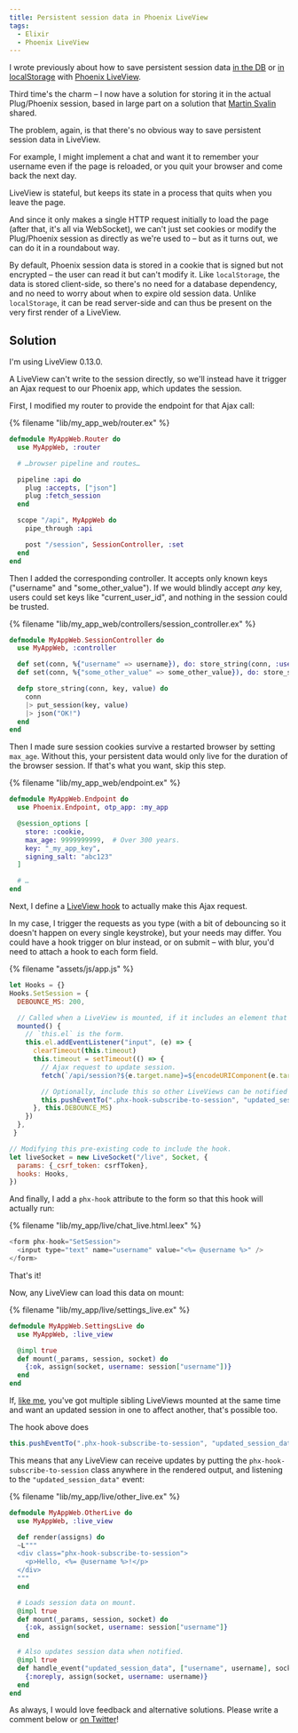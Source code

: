 ```yaml
---
title: Persistent session data in Phoenix LiveView
tags:
  - Elixir
  - Phoenix LiveView
---
```


I wrote previously about how to save persistent session data [in the DB](/2019/05/persistent-session-data-via-localstorage-in-phoenix-liveview) or [in localStorage](/2019/05/persistent-session-data-via-a-database-in-phoenix-liveview) with [Phoenix LiveView](https://github.com/phoenixframework/phoenix_live_view).

Third time's the charm – I now have a solution for storing it in the actual Plug/Phoenix session, based in large part on a solution that [Martin Svalin](https://twitter.com/martinsvalin) shared.

The problem, again, is that there's no obvious way to save persistent session data in LiveView.

For example, I might implement a chat and want it to remember your username even if the page is reloaded, or you quit your browser and come back the next day.

LiveView is stateful, but keeps its state in a process that quits when you leave the page.

And since it only makes a single HTTP request initially to load the page (after that, it's all via WebSocket), we can't just set cookies or modify the Plug/Phoenix session as directly as we're used to – but as it turns out, we can do it in a roundabout way.

By default, Phoenix session data is stored in a cookie that is signed but not encrypted – the user can read it but can't modify it. Like `localStorage`, the data is stored client-side, so there's no need for a database dependency, and no need to worry about when to expire old session data. Unlike `localStorage`, it can be read server-side and can thus be present on the very first render of a LiveView.


## Solution

I'm using LiveView 0.13.0.

A LiveView can't write to the session directly, so we'll instead have it trigger an Ajax request to our Phoenix app, which updates the session.

First, I modified my router to provide the endpoint for that Ajax call:

{% filename "lib/my_app_web/router.ex" %}
``` elixir
defmodule MyAppWeb.Router do
  use MyAppWeb, :router

  # …browser pipeline and routes…

  pipeline :api do
    plug :accepts, ["json"]
    plug :fetch_session
  end

  scope "/api", MyAppWeb do
    pipe_through :api

    post "/session", SessionController, :set
  end
end
```

Then I added the corresponding controller. It accepts only known keys ("username" and "some_other_value"). If we would blindly accept *any* key, users could set keys like "current_user_id", and nothing in the session could be trusted.

{% filename "lib/my_app_web/controllers/session_controller.ex" %}
``` elixir
defmodule MyAppWeb.SessionController do
  use MyAppWeb, :controller

  def set(conn, %{"username" => username}), do: store_string(conn, :username, username)
  def set(conn, %{"some_other_value" => some_other_value}), do: store_string(conn, :some_other_value, some_other_value)

  defp store_string(conn, key, value) do
    conn
    |> put_session(key, value)
    |> json("OK!")
  end
end
```

Then I made sure session cookies survive a restarted browser by setting `max_age`. Without this, your persistent data would only live for the duration of the browser session. If that's what you want, skip this step.

{% filename "lib/my_app_web/endpoint.ex" %}
``` elixir
defmodule MyAppWeb.Endpoint do
  use Phoenix.Endpoint, otp_app: :my_app

  @session_options [
    store: :cookie,
    max_age: 9999999999,  # Over 300 years.
    key: "_my_app_key",
    signing_salt: "abc123"
  ]

  # …
end
```

Next, I define a [LiveView hook](https://hexdocs.pm/phoenix_live_view/Phoenix.LiveView.html#module-js-interop-and-client-controlled-dom) to actually make this Ajax request.

In my case, I trigger the requests as you type (with a bit of debouncing so it doesn't happen on every single keystroke), but your needs may differ. You could have a hook trigger on blur instead, or on submit – with blur, you'd need to attach a hook to each form field.

{% filename "assets/js/app.js" %}
``` js
let Hooks = {}
Hooks.SetSession = {
  DEBOUNCE_MS: 200,

  // Called when a LiveView is mounted, if it includes an element that uses this hook.
  mounted() {
    // `this.el` is the form.
    this.el.addEventListener("input", (e) => {
      clearTimeout(this.timeout)
      this.timeout = setTimeout(() => {
        // Ajax request to update session.
        fetch(`/api/session?${e.target.name}=${encodeURIComponent(e.target.value)}`, { method: "post" })

        // Optionally, include this so other LiveViews can be notified of changes.
        this.pushEventTo(".phx-hook-subscribe-to-session", "updated_session_data", [e.target.name, e.target.value])
      }, this.DEBOUNCE_MS)
    })
  },
 }

// Modifying this pre-existing code to include the hook.
let liveSocket = new LiveSocket("/live", Socket, {
  params: {_csrf_token: csrfToken},
  hooks: Hooks,
})
```

And finally, I add a `phx-hook` attribute to the form so that this hook will actually run:

{% filename "lib/my_app/live/chat_live.html.leex" %}
``` elixir
<form phx-hook="SetSession">
  <input type="text" name="username" value="<%= @username %>" />
</form>
```

That's it!

Now, any LiveView can load this data on mount:

{% filename "lib/my_app/live/settings_live.ex" %}
``` elixir
defmodule MyAppWeb.SettingsLive do
  use MyAppWeb, :live_view

  @impl true
  def mount(_params, session, socket) do
    {:ok, assign(socket, username: session["username"])}
  end
end
```

If, [like me](https://elixirforum.com/t/tabbed-interface-with-multiple-liveviews/31670), you've got multiple sibling LiveViews mounted at the same time and want an updated session in one to affect another, that's possible too.

The hook above does

``` js
this.pushEventTo(".phx-hook-subscribe-to-session", "updated_session_data", [e.target.name, e.target.value])
```

This means that any LiveView can receive updates by putting the `phx-hook-subscribe-to-session` class anywhere in the rendered output, and listening to the `"updated_session_data"` event:

{% filename "lib/my_app/live/other_live.ex" %}
``` elixir
defmodule MyAppWeb.OtherLive do
  use MyAppWeb, :live_view

  def render(assigns) do
  ~L"""
  <div class="phx-hook-subscribe-to-session">
    <p>Hello, <%= @username %>!</p>
  </div>
  """
  end

  # Loads session data on mount.
  @impl true
  def mount(_params, session, socket) do
    {:ok, assign(socket, username: session["username"]}
  end

  # Also updates session data when notified.
  @impl true
  def handle_event("updated_session_data", ["username", username], socket) do
    {:noreply, assign(socket, username: username)}
  end
end
```

As always, I would love feedback and alternative solutions. Please write a comment below or [on Twitter](https://twitter.com/henrik/status/1263799291694514177)!
